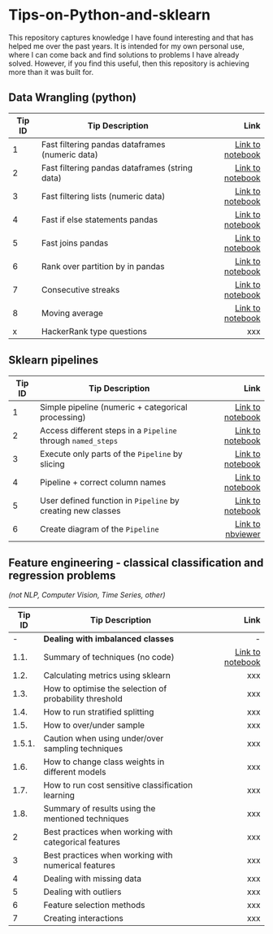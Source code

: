 # Tips-on-Python-and-sklearn

This repository captures knowledge I have found interesting and that has helped me over the past years. It is intended for my own personal use, where I can come back and find solutions to problems I have already solved. However, if you find this useful, then this repository is achieving more than it was built for. 


## Data Wrangling (python)

| Tip ID | Tip Description                                 |                                                                                                                                                 Link |
|--------|-------------------------------------------------|-----------------------------------------------------------------------------------------------------------------------------------------------------:|
| 1      | Fast filtering pandas dataframes (numeric data) |  [Link to notebook](https://github.com/JoseParrenoGarcia/Tips-on-Python-and-sklearn/blob/main/data-wrangling/fast-filtering-pandas-df-numeric.ipynb) |
| 2      | Fast filtering pandas dataframes (string data)  |   [Link to notebook](https://github.com/JoseParrenoGarcia/Tips-on-Python-and-sklearn/blob/main/data-wrangling/fast-filtering-pandas-df-string.ipynb) |
| 3      | Fast filtering lists (numeric data)             |              [Link to notebook](https://github.com/JoseParrenoGarcia/Tips-on-Python-and-sklearn/blob/main/data-wrangling/fast-filtering-lists.ipynb) |
| 4      | Fast if else statements pandas                  |               [Link to notebook](https://github.com/JoseParrenoGarcia/Tips-on-Python-and-sklearn/blob/main/data-wrangling/fast-if-else-pandas.ipynb) |
| 5      | Fast joins pandas                               |                 [Link to notebook](https://github.com/JoseParrenoGarcia/Tips-on-Python-and-sklearn/blob/main/data-wrangling/fast-pandas-joins.ipynb) |
| 6      | Rank over partition by in pandas                |                    [Link to notebook](https://github.com/JoseParrenoGarcia/Tips-on-Python-and-sklearn/blob/main/data-wrangling/pandas-ranking.ipynb) |
| 7      | Consecutive streaks                             | [Link to notebook](https://github.com/JoseParrenoGarcia/Tips-on-Python-and-sklearn/blob/main/data-wrangling/python-pandas-consecutive-streaks.ipynb) |
| 8      | Moving average                                  |             [Link to notebook](https://github.com/JoseParrenoGarcia/Tips-on-Python-and-sklearn/blob/main/data-wrangling/pandas-moving-average.ipynb) |
| x      | HackerRank type questions                       |                                                                                                                                                  xxx |

## Sklearn pipelines

| Tip ID | Tip Description                                              |                                                                                                                                                              Link |
|--------|--------------------------------------------------------------|------------------------------------------------------------------------------------------------------------------------------------------------------------------:|
| 1      | Simple pipeline (numeric + categorical processing)           |                             [Link to notebook](https://github.com/JoseParrenoGarcia/Tips-on-Python-and-sklearn/blob/main/sklearn-pipelines/simple-pipeline.ipynb) |
| 2      | Access different steps in a `Pipeline` through `named_steps` |                    [Link to notebook](https://github.com/JoseParrenoGarcia/Tips-on-Python-and-sklearn/blob/main/sklearn-pipelines/access-steps-in-pipeline.ipynb) |
| 3      | Execute only parts of the `Pipeline` by slicing              |                 [Link to notebook](https://github.com/JoseParrenoGarcia/Tips-on-Python-and-sklearn/blob/main/sklearn-pipelines/execute-pipeline-by-slicing.ipynb) |
| 4      | Pipeline + correct column names                              |                 [Link to notebook](https://github.com/JoseParrenoGarcia/Tips-on-Python-and-sklearn/blob/main/sklearn-pipelines/pipeline-with-correct-names.ipynb) |
| 5      | User defined function in `Pipeline` by creating new classes  |                           [Link to notebook](https://github.com/JoseParrenoGarcia/Tips-on-Python-and-sklearn/blob/main/sklearn-pipelines/udfs-in-pipelines.ipynb) |
| 6      | Create diagram of the `Pipeline`                             | [Link to nbviewer](https://nbviewer.org/github/JoseParrenoGarcia/Tips-on-Python-and-sklearn/blob/main/sklearn-pipelines/create-diagram-of-sklearn-pipeline.ipynb) |

## Feature engineering - classical classification and regression problems
*(not NLP, Computer Vision, Time Series, other)*

| Tip ID | Tip Description                                        |                                                                                                                                                               Link |
|--------|--------------------------------------------------------|-------------------------------------------------------------------------------------------------------------------------------------------------------------------:|
| -      | **Dealing with imbalanced classes**                    |                                                                                                                                                                  - |
| 1.1.   | Summary of techniques (no code)                        | [Link to notebook](https://github.com/JoseParrenoGarcia/Tips-on-Python-and-sklearn/blob/main/feature-engineering/summary-of-dealing-with-imbalanced-classes.ipynb) |
| 1.2.   | Calculating metrics using sklearn                      |                                                                                                                                                                xxx |
| 1.3.   | How to optimise the selection of probability threshold |                                                                                                                                                                xxx |
| 1.4.   | How to run stratified splitting                        |                                                                                                                                                                xxx |
| 1.5.   | How to over/under sample                               |                                                                                                                                                                xxx |
| 1.5.1. | Caution when using under/over sampling techniques      |                                                                                                                                                                xxx |
| 1.6.   | How to change class weights in different models        |                                                                                                                                                                xxx |
| 1.7.   | How to run cost sensitive classification learning      |                                                                                                                                                                xxx |
| 1.8.   | Summary of results using the mentioned techniques      |                                                                                                                                                                xxx |
| 2      | Best practices when working with categorical features  |                                                                                                                                                                xxx |
| 3      | Best practices when working with numerical features    |                                                                                                                                                                xxx |
| 4      | Dealing with missing data                              |                                                                                                                                                                xxx |
| 5      | Dealing with outliers                                  |                                                                                                                                                                xxx |
| 6      | Feature selection methods                              |                                                                                                                                                                xxx |
| 7      | Creating interactions                                  |                                                                                                                                                                xxx |



